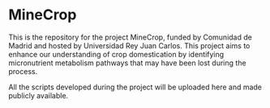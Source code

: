 # MineCrop

This is the repository for the project MineCrop, funded by Comunidad de Madrid and hosted by Universidad Rey Juan Carlos. 
This project aims to enhance our understanding of crop domestication by identifying micronutrient metabolism pathways that may have been lost during the process.

All the scripts developed during the project will be uploaded here and made publicly available.
